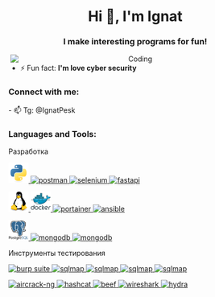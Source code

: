 <h1 align="center">Hi 👋, I'm Ignat</h1>
<h3 align="center">I make interesting programs for fun!</h3>
<div align='center'>
<img align="right" alt="Coding" width="500" src="https://informationsecuritybuzz.com/wp-content/uploads/hacker-activity.png">
</div>


- ⚡ Fun fact:  **I'm love cyber security**

<h3 align="left">Connect with me:</h3>
<p align="left">
- 📫 Tg: @IgnatPesk
</p>

<h3 align="left">Languages and Tools:</h3>
<p>Разработка</p>
<p align="left">  
<a href="https://www.python.org" target="_blank" rel="noreferrer"> <img src="https://raw.githubusercontent.com/devicons/devicon/master/icons/python/python-original.svg" alt="python" width="40" height="40"/> <a href="https://postman.com" target="_blank" rel="noreferrer"> <img src="https://www.vectorlogo.zone/logos/getpostman/getpostman-icon.svg" alt="postman" width="40" height="40"/> </a>
<a href="https://www.selenium.dev" target="_blank" rel="noreferrer"> <img src="https://raw.githubusercontent.com/detain/svg-logos/780f25886640cef088af994181646db2f6b1a3f8/svg/selenium-logo.svg" alt="selenium" width="40" height="40"/> </a> 
<a href="https://fastapi.tiangolo.com/" target="_blank" rel="noreferrer"> <img src="https://cdn.worldvectorlogo.com/logos/fastapi-1.svg" alt="fastapi" width="40" height="40"/> </a>
</p>
<p align="left"> <a href="https://www.linux.org/" target="_blank" rel="noreferrer"> <img src="https://raw.githubusercontent.com/devicons/devicon/master/icons/linux/linux-original.svg" alt="linux" width="40" height="40"/> </a> <a href="https://www.docker.com/" target="_blank" rel="noreferrer"> <img src="https://raw.githubusercontent.com/devicons/devicon/master/icons/docker/docker-original-wordmark.svg" alt="docker" width="40" height="40"/> </a> 
<a href="https://www.portainer.io/" target="_blank" rel="noreferrer"> <img src="https://cdn.worldvectorlogo.com/logos/portainer.svg" alt="portainer" width="40" height="40"/> </a>
<a href="https://www.ansible.com/" target="_blank" rel="noreferrer"> <img src="https://cdn.worldvectorlogo.com/logos/ansible.svg" alt="ansible" width="40" height="40"/> </a>
</p>
<p it align="left">
<a href="https://www.postgresql.org" target="_blank" rel="noreferrer"> <img src="https://raw.githubusercontent.com/devicons/devicon/master/icons/postgresql/postgresql-original-wordmark.svg" alt="postgresql" width="40" height="40"/> </a>
<a href="https://www.mongodb.com/" target="_blank" rel="noreferrer"> <img src="https://cdn.worldvectorlogo.com/logos/mongodb-icon-1-1.svg" alt="mongodb" width="40" height="40"/> </a>
<a href="https://ru.wikipedia.org/wiki/Redis" target="_blank" rel="noreferrer"> <img src="https://cdn.worldvectorlogo.com/logos/redis.svg" alt="mongodb" width="40" height="40"/> </a>

</p>
<p>Инструменты тестирования</p>
<p it align="left">
<a href="https://www.kali.org/tools/burpsuite" target="_blank" rel="noreferrer"> <img src="https://www.kali.org/tools/burpsuite/images/burpsuite-logo.svg" alt="burp suite" width="40" height="40"/> </a>
<a href="https://www.kali.org/tools/sqlmap" target="_blank" rel="noreferrer"> <img src="https://www.kali.org/tools/sqlmap/images/sqlmap-logo.svg" alt="sqlmap" width="40" height="40"/> </a>
<a href="https://www.kali.org/tools/zaproxy" target="_blank" rel="noreferrer"> <img src="https://www.kali.org/tools/zaproxy/images/zaproxy-logo.svg" alt="sqlmap" width="40" height="40"/> </a>
<a href="https://www.kali.org/tools/metasploit-framework" target="_blank" rel="noreferrer"> <img src="https://www.kali.org/tools/metasploit-framework/images/metasploit-framework-logo.svg" alt="sqlmap" width="40" height="40"/> </a>
<a href="https://www.kali.org/tools/nmap" target="_blank" rel="noreferrer"> <img src="https://www.kali.org/tools/nmap/images/nmap-logo.svg" alt="sqlmap" width="40" height="40"/> </a>
</p>
<p it align="left">
<a href="https://www.kali.org/tools/aircrack-ng" target="_blank" rel="noreferrer"> <img src="https://www.kali.org/tools/aircrack-ng/images/aircrack-ng-logo.svg" alt="aircrack-ng" width="40" height="40"/> </a>
<a href="https://www.kali.org/tools/hashcat" target="_blank" rel="noreferrer"> <img src="https://www.kali.org/tools/hashcat/images/hashcat-logo.svg" alt="hashcat" width="40" height="40"/> </a>
<a href="https://www.kali.org/tools/beef-xss" target="_blank" rel="noreferrer"> <img src="https://www.kali.org/tools/beef-xss/images/beef-xss-logo.svg" alt="beef" width="40" height="40"/> </a>
<a href="https://www.kali.org/tools/wireshark" target="_blank" rel="noreferrer"> <img src="https://www.kali.org/tools/wireshark/images/wireshark-logo.svg" alt="wireshark" width="40" height="40"/> </a>
<a href="https://www.kali.org/tools/hydra" target="_blank" rel="noreferrer"> <img src="https://www.kali.org/tools/hydra/images/hydra-logo.svg" alt="hydra" width="40" height="40"/> </a>
  
</p>




